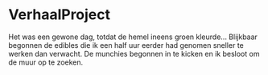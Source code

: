 # VerhaalProject

Het was een gewone dag, totdat de hemel ineens
groen kleurde...
Blijkbaar begonnen de edibles die ik een half uur eerder had genomen sneller te werken dan verwacht.
De munchies begonnen in te kicken en ik besloot om de muur op te zoeken.
